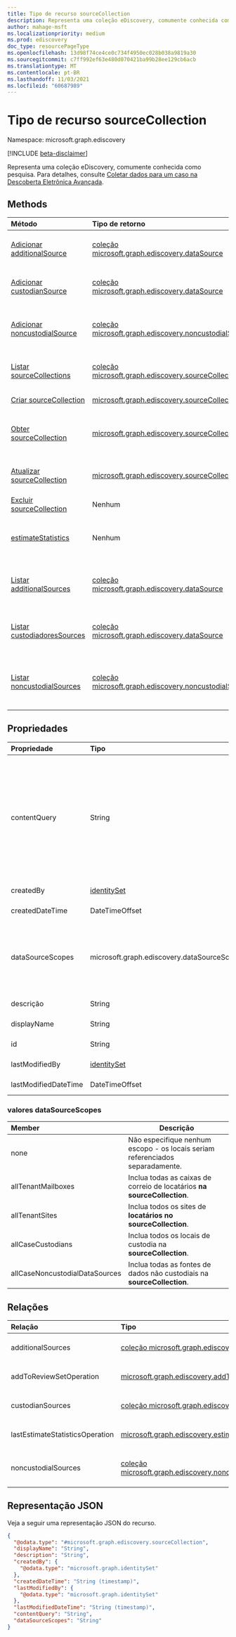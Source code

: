```yaml
---
title: Tipo de recurso sourceCollection
description: Representa uma coleção eDiscovery, comumente conhecida como pesquisa.
author: mahage-msft
ms.localizationpriority: medium
ms.prod: ediscovery
doc_type: resourcePageType
ms.openlocfilehash: 13d98f74ce4ce0c734f4950ec028b038a9819a30
ms.sourcegitcommit: c7ff992ef63e480d070421ba99b28ee129cb6acb
ms.translationtype: MT
ms.contentlocale: pt-BR
ms.lasthandoff: 11/03/2021
ms.locfileid: "60687989"
---
```

# <a name="sourcecollection-resource-type"></a>Tipo de recurso sourceCollection

Namespace: microsoft.graph.ediscovery

[!INCLUDE [beta-disclaimer](../../includes/beta-disclaimer.md)]

Representa uma coleção eDiscovery, comumente conhecida como pesquisa. Para detalhes, consulte [Coletar dados para um caso na Descoberta Eletrônica Avançada](/microsoft-365/compliance/collecting-data-for-ediscovery).

## <a name="methods"></a>Methods

|Método|Tipo de retorno|Descrição|
|:---|:---|:---|
|[Adicionar additionalSource](../api/ediscovery-sourcecollection-post-additionalsources.md)|[coleção microsoft.graph.ediscovery.dataSource](../resources/ediscovery-datasource.md)|Adicione um **objeto dataSource** adicional à coleção de origem.|
|[Adicionar custodianSource](../api/ediscovery-sourcecollection-post-custodiansources.md)|[coleção microsoft.graph.ediscovery.dataSource](../resources/ediscovery-datasource.md)|Adicionar um objeto **dataSource custodiante** à coleção de origem.|
|[Adicionar noncustodialSource](../api/ediscovery-sourcecollection-post-noncustodialsources.md)|[coleção microsoft.graph.ediscovery.noncustodialSource](../resources/ediscovery-noncustodialdatasource.md)|Adicione um objeto **noncustodialSource** de origem não custodial à coleção de origem.|
|[Listar sourceCollections](../api/ediscovery-case-list-sourcecollections.md)|[coleção microsoft.graph.ediscovery.sourceCollection](../resources/ediscovery-sourcecollection.md)|Obter uma lista dos **objetos sourceCollection** e suas propriedades.|
|[Criar sourceCollection](../api/ediscovery-case-post-sourcecollections.md)|[microsoft.graph.ediscovery.sourceCollection](../resources/ediscovery-sourcecollection.md)|Crie um novo **objeto sourceCollection.**|
|[Obter sourceCollection](../api/ediscovery-sourcecollection-get.md)|[microsoft.graph.ediscovery.sourceCollection](../resources/ediscovery-sourcecollection.md)|Leia as propriedades e as relações de um **objeto sourceCollection.**|
|[Atualizar sourceCollection](../api/ediscovery-sourcecollection-update.md)|[microsoft.graph.ediscovery.sourceCollection](../resources/ediscovery-sourcecollection.md)|Atualize as propriedades de um **objeto sourceCollection.**|
|[Excluir sourceCollection](../api/ediscovery-sourcecollection-delete.md)|Nenhum|Exclua **um objeto sourceCollection.**|
|[estimateStatistics](../api/ediscovery-sourcecollection-estimatestatistics.md)|Nenhum|Execute uma estimativa do número de emails e documentos na coleção de origem.|
|[Listar additionalSources](../api/ediscovery-sourcecollection-list-additionalsources.md)|[coleção microsoft.graph.ediscovery.dataSource](../resources/ediscovery-datasource.md)|Obter uma lista de **objetos dataSource adicionais** associados a uma coleção de origem.|
|[Listar custodiadoresSources](../api/ediscovery-sourcecollection-list-custodiansources.md)|[coleção microsoft.graph.ediscovery.dataSource](../resources/ediscovery-datasource.md)|Obter uma lista de objetos **dataSource custodiantes** associados a uma coleção de origem.|
|[Listar noncustodialSources](../api/ediscovery-sourcecollection-list-noncustodialsources.md)|[coleção microsoft.graph.ediscovery.noncustodialSource](../resources/ediscovery-noncustodialdatasource.md)|Obter uma lista de fontes não custodiais **objetos noncustodialSource** associados a uma coleção de origem.|

## <a name="properties"></a>Propriedades

|Propriedade|Tipo|Descrição|
|:---|:---|:---|
|contentQuery|String|A cadeia de caracteres de consulta na consulta KQL (Keyword Query Language). Para obter detalhes, consulte [Consultas de palavra-chave e condições de pesquisa para Pesquisa de Conteúdo e Descoberta De Conteúdo.](https://docs.microsoft.com/microsoft-365/compliance/keyword-queries-and-search-conditions) Você pode refinar pesquisas usando campos emparelhados com valores; por exemplo, *subject:"Quarterly Financials" AND Date>=06/01/2016 AND Date<=07/01/2016*.|
|createdBy|[identitySet](../resources/identityset.md)|O usuário que criou **o sourceCollection**.|
|createdDateTime|DateTimeOffset|A data e a hora em **que o sourceCollection** foi criado.|
|dataSourceScopes|microsoft.graph.ediscovery.dataSourceScopes|Quando especificado, a coleção se estenderá por um serviço para uma carga de trabalho inteira. Os valores possíveis são: `none`, `allTenantMailboxes`, `allTenantSites`, `allCaseCustodians`, `allCaseNoncustodialDataSources`.|
|descrição|String|A descrição da **sourceCollection**.|
|displayName|String|O nome de exibição do **sourceCollection**.|
|id|String| A ID da **sourceCollection**. Somente leitura. |
|lastModifiedBy|[identitySet](../resources/identityset.md)|O último usuário que modificou **o sourceCollection**.|
|lastModifiedDateTime|DateTimeOffset|A última data e hora em **que o sourceCollection** foi modificado.|

### <a name="datasourcescopes-values"></a>valores dataSourceScopes

|Member|Descrição|
|:----|-----------|
|none|Não especifique nenhum escopo - os locais seriam referenciados separadamente.|
|allTenantMailboxes|Inclua todas as caixas de correio de locatários **na sourceCollection**.|
|allTenantSites|Inclua todos os sites de **locatários no sourceCollection**.|
|allCaseCustodians|Inclua todos os locais de custodia na **sourceCollection**.|
|allCaseNoncustodialDataSources|Inclua todas as fontes de dados não custodiais na **sourceCollection**.|

## <a name="relationships"></a>Relações

|Relação|Tipo|Descrição|
|:---|:---|:---|
|additionalSources|[coleção microsoft.graph.ediscovery.dataSource](../resources/ediscovery-datasource.md)|Adiciona uma fonte adicional à **sourceCollection**.|
|addToReviewSetOperation|[microsoft.graph.ediscovery.addToReviewSetOperation](../resources/ediscovery-addtoreviewsetoperation.md)|Adiciona os resultados do **sourceCollection** ao **reviewSet especificado.**|
|custodianSources|[coleção microsoft.graph.ediscovery.dataSource](../resources/ediscovery-datasource.md)|**Fontes de** custodia que estão incluídas na **sourceCollection**.|
|lastEstimateStatisticsOperation|[microsoft.graph.ediscovery.estimateStatisticsOperation](../resources/ediscovery-estimatestatisticsoperation.md)|A última operação de estimativa associada à **sourceCollection**.|
|noncustodialSources|[coleção microsoft.graph.ediscovery.noncustodialDataSource](../resources/ediscovery-noncustodialdatasource.md)|**fontes noncustodialDataSource** incluídas na **sourceCollection**|

## <a name="json-representation"></a>Representação JSON

Veja a seguir uma representação JSON do recurso.
<!-- {
  "blockType": "resource",
  "keyProperty": "id",
  "@odata.type": "microsoft.graph.ediscovery.sourceCollection",
  "openType": false
}
-->

``` json
{
  "@odata.type": "#microsoft.graph.ediscovery.sourceCollection",
  "displayName": "String",
  "description": "String",
  "createdBy": {
    "@odata.type": "microsoft.graph.identitySet"
  },
  "createdDateTime": "String (timestamp)",
  "lastModifiedBy": {
    "@odata.type": "microsoft.graph.identitySet"
  },
  "lastModifiedDateTime": "String (timestamp)",
  "contentQuery": "String",
  "dataSourceScopes": "String"
}
```
